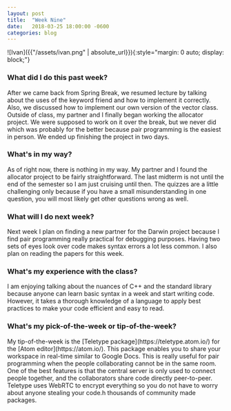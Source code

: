 ```yaml
---
layout: post
title:  "Week Nine"
date:   2018-03-25 18:00:00 -0600
categories: blog
---
```

![Ivan]({{"/assets/ivan.png" | absolute_url}}){:style="margin: 0 auto; display: block;"}


<h3>What did I do this past week?</h3>
After we came back from Spring Break, we resumed lecture by talking about the uses of the keyword friend and how to implement it correctly. Also, we discussed how to implement our own version of the vector class.  Outside of class, my partner and I finally began working the allocator project. We were supposed to work on it over the break, but we never did which was probably for the better because pair programming is the easiest in person. We ended up finishing the project in two days.

<h3>What's in my way?</h3>
As of right now, there is nothing in my way. My partner and I found the allocator project to be fairly straightforward. The last midterm is not until the end of the semester so I am just cruising until then. The quizzes are a little challenging only because if you have a small misunderstanding in one question, you will most likely get other questions wrong as well.

<h3>What will I do next week?</h3>
Next week I plan on finding a new partner for the Darwin project because I find pair programming really practical for debugging purposes. Having two sets of eyes look over code makes syntax errors a lot less common. I also plan on reading the papers for this week.

<h3>What's my experience with the class?</h3>
I am enjoying talking about the nuances of C++ and the standard library because anyone can learn basic syntax in a week and start writing code. However, it takes a thorough knowledge of a language to apply best practices to make your code efficient and easy to read.

<h3>What's my pick-of-the-week or tip-of-the-week?</h3>
My tip-of-the-week is the [Teletype package](https://teletype.atom.io/) for the [Atom editor](https://atom.io/). This package enables you to share your workspace in real-time similar to Google Docs. This is really useful for pair programming when the people collaborating cannot be in the same room. One of the best features is that the central server is only used to connect people together, and the collaborators share code directly peer-to-peer. Teletype uses WebRTC to encrypt everything so you do not have to worry about anyone stealing your code.h thousands of community made packages.